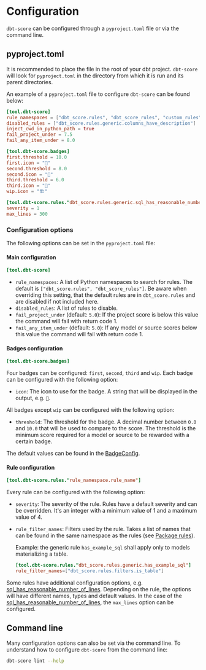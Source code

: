 # Configuration

`dbt-score` can be configured through a `pyproject.toml` file or via the command
line.

## pyproject.toml

It is recommended to place the file in the root of your dbt project. `dbt-score`
will look for `pyproject.toml` in the directory from which it is run and its
parent directories.

An example of a `pyproject.toml` file to configure `dbt-score` can be found
below:

```toml
[tool.dbt-score]
rule_namespaces = ["dbt_score.rules", "dbt_score_rules", "custom_rules"]
disabled_rules = ["dbt_score.rules.generic.columns_have_description"]
inject_cwd_in_python_path = true
fail_project_under = 7.5
fail_any_item_under = 8.0

[tool.dbt-score.badges]
first.threshold = 10.0
first.icon = "🥇"
second.threshold = 8.0
second.icon = "🥈"
third.threshold = 6.0
third.icon = "🥉"
wip.icon = "🏗️"

[tool.dbt-score.rules."dbt_score.rules.generic.sql_has_reasonable_number_of_lines"]
severity = 1
max_lines = 300
```

### Configuration options

The following options can be set in the `pyproject.toml` file:

#### Main configuration

```toml
[tool.dbt-score]
```

- `rule_namespaces`: A list of Python namespaces to search for rules. The
  default is `["dbt_score.rules", "dbt_score_rules"]`. Be aware when overriding
  this setting, that the default rules are in `dbt_score.rules` and are disabled
  if not included here.
- `disabled_rules`: A list of rules to disable.
- `fail_project_under` (default: `5.0`): If the project score is below this
  value the command will fail with return code 1.
- `fail_any_item_under` (default: `5.0`): If any model or source scores below
  this value the command will fail with return code 1.

#### Badges configuration

```toml
[tool.dbt-score.badges]
```

Four badges can be configured: `first`, `second`, `third` and `wip`. Each badge
can be configured with the following option:

- `icon`: The icon to use for the badge. A string that will be displayed in the
  output, e.g. `🥇`.

All badges except `wip` can be configured with the following option:

- `threshold`: The threshold for the badge. A decimal number between `0.0` and
  `10.0` that will be used to compare to the score. The threshold is the minimum
  score required for a model or source to be rewarded with a certain badge.

The default values can be found in the
[BadgeConfig](reference/config.md#dbt_score.config.BadgeConfig).

#### Rule configuration

```toml
[tool.dbt-score.rules."rule_namespace.rule_name"]
```

Every rule can be configured with the following option:

- `severity`: The severity of the rule. Rules have a default severity and can be
  overridden. It's an integer with a minimum value of 1 and a maximum value
  of 4.
- `rule_filter_names`: Filters used by the rule. Takes a list of names that can
  be found in the same namespace as the rules (see
  [Package rules](package_rules.md)).

  Example: the generic rule `has_example_sql` shall apply only to models materializing a table.

  ```toml
  [tool.dbt-score.rules."dbt_score.rules.generic.has_example_sql"]
  rule_filter_names=["dbt_score.rules.filters.is_table"] 
  ```

Some rules have additional configuration options, e.g.
[sql_has_reasonable_number_of_lines](rules/generic.md#sql_has_reasonable_number_of_lines).
Depending on the rule, the options will have different names, types and default
values. In the case of the
[sql_has_reasonable_number_of_lines](rules/generic.md#sql_has_reasonable_number_of_lines),
the `max_lines` option can be configured.

## Command line

Many configuration options can also be set via the command line. To understand
how to configure `dbt-score` from the command line:

```bash
dbt-score lint --help
```
